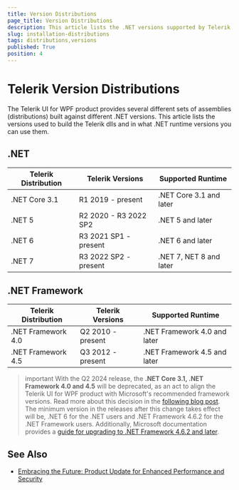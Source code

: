 ```yaml
---
title: Version Distributions
page_title: Version Distributions
description: This article lists the .NET versions supported by Telerik UI for WPF.
slug: installation-distributions
tags: distributions,versions
published: True
position: 4
---
```


# Telerik Version Distributions

The Telerik UI for WPF product provides several different sets of assemblies (distributions) built against different .NET versions. This article lists the versions used to build the Telerik dlls and in what .NET runtime versions you can use them.

## .NET

|Telerik Distribution|Telerik Versions|Supported Runtime|
|----|----|----|
|.NET Core 3.1| R1 2019 - present|.NET Core 3.1 and later|
|.NET 5| R2 2020 - R3 2022 SP2|.NET 5 and later|
|.NET 6| R3 2021 SP1 - present|.NET 6 and later	|
|.NET 7| R3 2022 SP2 - present|.NET 7, NET 8 and later|

## .NET Framework

|Telerik Distribution|Telerik Versions|Supported Runtime|
|----|----|----|
|.NET Framework 4.0 | Q2 2010 - present|.NET Framework 4.0 and later|
|.NET Framework 4.5 | Q3 2012 - present|.NET Framework 4.5 and later|

>important With the Q2 2024 release, the __.NET Core 3.1, .NET Framework 4.0 and 4.5__ will be deprecated, as an act to align the Telerik UI for WPF product with Microsoft's recommended framework versions. Read more about this decision in the [following blog post](https://www.telerik.com/blogs/embracing-future-product-update-enhanced-performance-and-security). The minimum version in the releases after this change takes effect will be, .NET 6 for the .NET users and .NET Framework 4.6.2 for the .NET Framework users. Additionally, Microsoft documentation provides a [guide for upgrading to .NET Framework 4.6.2 and later](https://learn.microsoft.com/en-us/dotnet/framework/migration-guide/).

## See Also  

* [Embracing the Future: Product Update for Enhanced Performance and Security](https://www.telerik.com/blogs/embracing-future-product-update-enhanced-performance-and-security)

